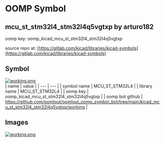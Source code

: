 # OOMP Symbol  
## mcu_st_stm32l4_stm32l4q5vgtxp  by arturo182  
  
oomp key: oomp_kicad_mcu_st_stm32l4_stm32l4q5vgtxp  
  
source repo at: [https://gitlab.com/kicad/libraries/kicad-symbols](https://gitlab.com/kicad/libraries/kicad-symbols)  
## Symbol  
  
[![working.png](working_600.png)](working.png)  
| name | value | 
| --- | --- | 
| symbol name | MCU_ST_STM32L4 | 
| library name | MCU_ST_STM32L4 | 
| oomp key | oomp_kicad_mcu_st_stm32l4_stm32l4q5vgtxp | 
| oomp bot github | https://github.com/oomlout/oomlout_oomp_symbol_bot/tree/main/kicad_mcu_st_stm32l4_stm32l4q5vgtxp/working | 
## Images  
  
[![working.png](working_140.png)](working.png)  
